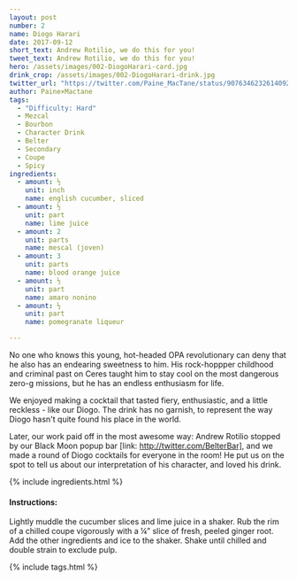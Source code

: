 ```yaml
---
layout: post
number: 2
name: Diogo Harari
date: 2017-09-12
short_text: Andrew Rotilio, we do this for you!
tweet_text: Andrew Rotilio, we do this for you!
hero: /assets/images/002-DiogoHarari-card.jpg
drink_crop: /assets/images/002-DiogoHarari-drink.jpg
twitter_url: "https://twitter.com/Paine_MacTane/status/907634623261409280"
author: Paine×Mactane
tags: 
  - "Difficulty: Hard"
  - Mezcal
  - Bourbon 
  - Character Drink
  - Belter 
  - Secondary
  - Coupe
  - Spicy
ingredients:
  - amount: ½
    unit: inch
    name: english cucumber, sliced
  - amount: ½ 
    unit: part
    name: lime juice
  - amount: 2
    unit: parts
    name: mescal (joven)
  - amount: 3
    unit: parts
    name: blood orange juice
  - amount: ½
    unit: part
    name: amaro nonino
  - amount: ½
    unit: part
    name: pomegranate liqueur

---
```


No one who knows this young, hot-headed OPA revolutionary can deny that he also has an endearing sweetness to him. His rock-hoppper childhood and criminal past on Ceres taught him to stay cool on the most dangerous zero-g missions, but he has an endless enthusiasm for life. 

We enjoyed making a cocktail that tasted fiery, enthusiastic, and a little reckless - like our Diogo. The drink has no garnish, to represent the way Diogo hasn't quite found his place in the world.  

Later, our work paid off in the most awesome way: Andrew Rotilio stopped by our Black Moon popup bar [link: http://twitter.com/BelterBar], and we made a round of Diogo cocktails for everyone in the room! He put us on the spot to tell us about our interpretation of his character, and loved his drink. 

{% include ingredients.html %}

#### Instructions:

Lightly muddle the cucumber slices and lime juice 
in a shaker.  Rub the rim of a chilled coupe vigorously with a ¼” slice of fresh, peeled ginger root. Add the other ingredients and ice to the shaker. Shake until chilled and double strain to exclude pulp. 

{% include tags.html %}
